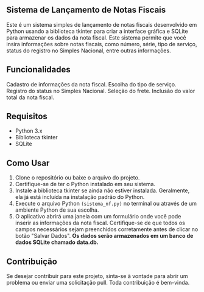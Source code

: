 ## Sistema de Lançamento de Notas Fiscais
Este é um sistema simples de lançamento de notas fiscais desenvolvido em Python usando a biblioteca tkinter para criar a interface gráfica e SQLite para armazenar os dados da nota fiscal. Este sistema permite que você insira informações sobre notas fiscais, como número, série, tipo de serviço, status do registro no Simples Nacional, entre outras informações.

## Funcionalidades
Cadastro de informações da nota fiscal.
Escolha do tipo de serviço.
Registro do status no Simples Nacional.
Seleção do frete.
Inclusão do valor total da nota fiscal.

## Requisitos
- Python 3.x
- Biblioteca tkinter
- SQLite

## Como Usar
1. Clone o repositório ou baixe o arquivo do projeto.
2. Certifique-se de ter o Python instalado em seu sistema.
3. Instale a biblioteca tkinter se ainda não estiver instalada. Geralmente, ela já está incluída na instalação padrão do Python.
4. Execute o arquivo Python `(sistema_nf.py)` no terminal ou através de um ambiente Python de sua escolha.
5. O aplicativo abrirá uma janela com um formulário onde você pode inserir as informações da nota fiscal. Certifique-se de que todos os campos necessários sejam preenchidos corretamente antes de clicar no botão "Salvar Dados".
**Os dados serão armazenados em um banco de dados SQLite chamado data.db.**

## Contribuição
Se desejar contribuir para este projeto, sinta-se à vontade para abrir um problema ou enviar uma solicitação pull. Toda contribuição é bem-vinda.
